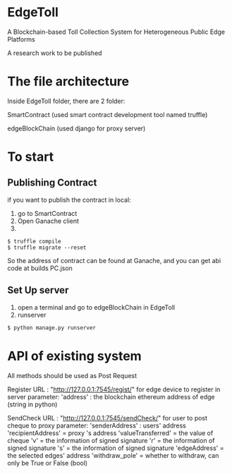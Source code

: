 # EdgeToll
A Blockchain-based Toll Collection System for Heterogeneous Public Edge Platforms

A research work to be published

# The file architecture
Inside EdgeToll folder, there are 2 folder:


SmartContract (used smart contract development tool named truffle)

edgeBlockChain (used django for proxy server)


# To start

## Publishing Contract
if you want to publish the contract in local:
1. go to SmartContract
2. Open Ganache client
3.

```shell
$ truffle compile
$ truffle migrate --reset
```  
So the address of contract can be found at Ganache, and you can get abi code at builds PC.json


## Set Up server

1. open a terminal and go to edgeBlockChain in EdgeToll
2. runserver
  ```sh
  $ python manage.py runserver
  ```
  
# API of existing system

All methods should be used as Post Request

Register URL : "http://127.0.0.1:7545/regist/"
for edge device to register in server
parameter: 
'address' : the blockchain ethereum address of edge (string in python)


SendCheck URL : "http://127.0.0.1:7545/sendCheck/"
for user to post cheque to proxy
parameter:
'senderAddress' :  users' address
'recipientAddress' = proxy 's address 
'valueTransferred' = the value of cheque
'v' = the information of signed signature
'r' = the information of signed signature
's' = the information of signed signature
'edgeAddress' = the selected edges' address
'withdraw_pole' = whether to withdraw, can only be True or False (bool)






 
